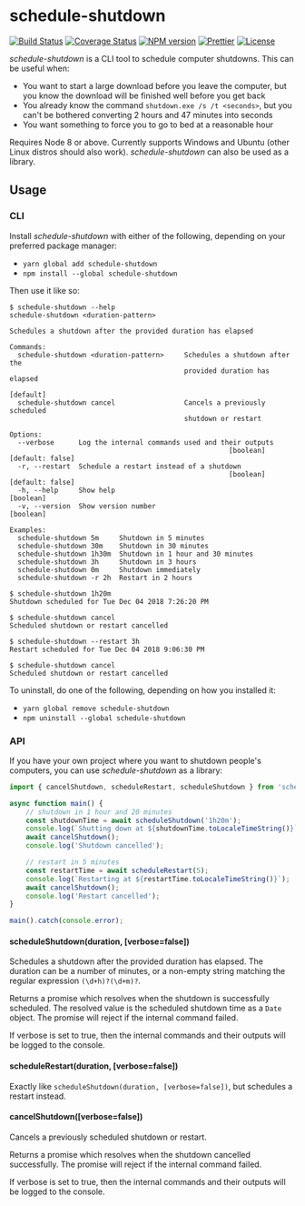 # schedule-shutdown

[![Build Status][travis-image]][travis-url] [![Coverage Status][coveralls-image]][coveralls-url] [![NPM version][npm-image]][npm-url] [![Prettier][prettier-image]][prettier-url] [![License][license-image]][license-url]

_schedule-shutdown_ is a CLI tool to schedule computer shutdowns. This can be useful when:

-   You want to start a large download before you leave the computer, but you know the download will be finished well before you get back
-   You already know the command `shutdown.exe /s /t <seconds>`, but you can't be bothered converting 2 hours and 47 minutes into seconds
-   You want something to force you to go to bed at a reasonable hour

Requires Node 8 or above. Currently supports Windows and Ubuntu (other Linux distros should also work). _schedule-shutdown_ can also be used as a library.

## Usage

### CLI

Install _schedule-shutdown_ with either of the following, depending on your preferred package manager:

-   `yarn global add schedule-shutdown`
-   `npm install --global schedule-shutdown`

Then use it like so:

```console
$ schedule-shutdown --help
schedule-shutdown <duration-pattern>

Schedules a shutdown after the provided duration has elapsed

Commands:
  schedule-shutdown <duration-pattern>     Schedules a shutdown after the
                                           provided duration has elapsed
                                                                       [default]
  schedule-shutdown cancel                 Cancels a previously scheduled
                                           shutdown or restart

Options:
  --verbose      Log the internal commands used and their outputs
                                                      [boolean] [default: false]
  -r, --restart  Schedule a restart instead of a shutdown
                                                      [boolean] [default: false]
  -h, --help     Show help                                             [boolean]
  -v, --version  Show version number                                   [boolean]

Examples:
  schedule-shutdown 5m     Shutdown in 5 minutes
  schedule-shutdown 30m    Shutdown in 30 minutes
  schedule-shutdown 1h30m  Shutdown in 1 hour and 30 minutes
  schedule-shutdown 3h     Shutdown in 3 hours
  schedule-shutdown 0m     Shutdown immediately
  schedule-shutdown -r 2h  Restart in 2 hours

$ schedule-shutdown 1h20m
Shutdown scheduled for Tue Dec 04 2018 7:26:20 PM

$ schedule-shutdown cancel
Scheduled shutdown or restart cancelled

$ schedule-shutdown --restart 3h
Restart scheduled for Tue Dec 04 2018 9:06:30 PM

$ schedule-shutdown cancel
Scheduled shutdown or restart cancelled
```

To uninstall, do one of the following, depending on how you installed it:

-   `yarn global remove schedule-shutdown`
-   `npm uninstall --global schedule-shutdown`

### API

If you have your own project where you want to shutdown people's computers, you can use _schedule-shutdown_ as a library:

```typescript
import { cancelShutdown, scheduleRestart, scheduleShutdown } from 'schedule-shutdown';

async function main() {
    // shutdown in 1 hour and 20 minutes
    const shutdownTime = await scheduleShutdown('1h20m');
    console.log(`Shutting down at ${shutdownTime.toLocaleTimeString()}`);
    await cancelShutdown();
    console.log('Shutdown cancelled');

    // restart in 5 minutes
    const restartTime = await scheduleRestart(5);
    console.log(`Restarting at ${restartTime.toLocaleTimeString()}`);
    await cancelShutdown();
    console.log('Restart cancelled');
}

main().catch(console.error);
```

#### scheduleShutdown(duration, [verbose=false])

Schedules a shutdown after the provided duration has elapsed. The duration can be a number of minutes, or a non-empty string matching the regular expression `(\d+h)?(\d+m)?`.

Returns a promise which resolves when the shutdown is successfully scheduled. The resolved value is the scheduled shutdown time as a `Date` object. The promise will reject if the internal command failed.

If verbose is set to true, then the internal commands and their outputs will be logged to the console.

#### scheduleRestart(duration, [verbose=false])

Exactly like `scheduleShutdown(duration, [verbose=false])`, but schedules a restart instead.

#### cancelShutdown([verbose=false])

Cancels a previously scheduled shutdown or restart.

Returns a promise which resolves when the shutdown cancelled successfully. The promise will reject if the internal command failed.

If verbose is set to true, then the internal commands and their outputs will be logged to the console.

[travis-image]: https://img.shields.io/travis/com/Shingyx/schedule-shutdown/master.svg?style=flat-square
[travis-url]: https://travis-ci.com/Shingyx/schedule-shutdown
[coveralls-image]: https://img.shields.io/coveralls/github/Shingyx/schedule-shutdown/master.svg?style=flat-square
[coveralls-url]: https://coveralls.io/github/Shingyx/schedule-shutdown?branch=master
[npm-image]: https://img.shields.io/npm/v/schedule-shutdown.svg?style=flat-square
[npm-url]: https://www.npmjs.com/package/schedule-shutdown
[prettier-image]: https://img.shields.io/badge/code_style-prettier-ff69b4.svg?style=flat-square
[prettier-url]: https://github.com/prettier/prettier
[license-image]: https://img.shields.io/github/license/Shingyx/schedule-shutdown.svg?style=flat-square
[license-url]: https://github.com/Shingyx/schedule-shutdown/blob/master/LICENSE.md
